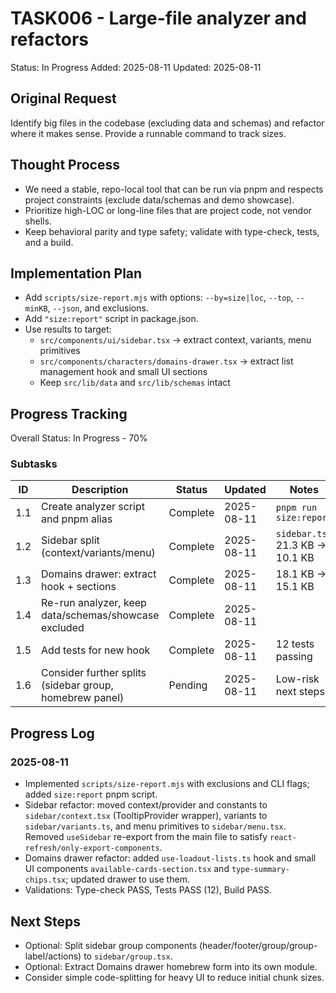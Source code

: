 # TASK006 - Large-file analyzer and refactors

Status: In Progress
Added: 2025-08-11
Updated: 2025-08-11

## Original Request

Identify big files in the codebase (excluding data and schemas) and refactor where it makes sense. Provide a runnable command to track sizes.

## Thought Process

- We need a stable, repo-local tool that can be run via pnpm and respects project constraints (exclude data/schemas and demo showcase).
- Prioritize high-LOC or long-line files that are project code, not vendor shells.
- Keep behavioral parity and type safety; validate with type-check, tests, and a build.

## Implementation Plan

- Add `scripts/size-report.mjs` with options: `--by=size|loc`, `--top`, `--minKB`, `--json`, and exclusions.
- Add `"size:report"` script in package.json.
- Use results to target:
  - `src/components/ui/sidebar.tsx` → extract context, variants, menu primitives
  - `src/components/characters/domains-drawer.tsx` → extract list management hook and small UI sections
  - Keep `src/lib/data` and `src/lib/schemas` intact

## Progress Tracking

Overall Status: In Progress - 70%

### Subtasks

| ID  | Description                                             | Status   | Updated    | Notes                           |
| --- | ------------------------------------------------------- | -------- | ---------- | ------------------------------- |
| 1.1 | Create analyzer script and pnpm alias                   | Complete | 2025-08-11 | `pnpm run size:report`          |
| 1.2 | Sidebar split (context/variants/menu)                   | Complete | 2025-08-11 | `sidebar.tsx` 21.3 KB → 10.1 KB |
| 1.3 | Domains drawer: extract hook + sections                 | Complete | 2025-08-11 | 18.1 KB → 15.1 KB               |
| 1.4 | Re-run analyzer, keep data/schemas/showcase excluded    | Complete | 2025-08-11 |                                 |
| 1.5 | Add tests for new hook                                  | Complete | 2025-08-11 | 12 tests passing                |
| 1.6 | Consider further splits (sidebar group, homebrew panel) | Pending  | 2025-08-11 | Low-risk next steps             |

## Progress Log

### 2025-08-11

- Implemented `scripts/size-report.mjs` with exclusions and CLI flags; added `size:report` pnpm script.
- Sidebar refactor: moved context/provider and constants to `sidebar/context.tsx` (TooltipProvider wrapper), variants to `sidebar/variants.ts`, and menu primitives to `sidebar/menu.tsx`. Removed `useSidebar` re-export from the main file to satisfy `react-refresh/only-export-components`.
- Domains drawer refactor: added `use-loadout-lists.ts` hook and small UI components `available-cards-section.tsx` and `type-summary-chips.tsx`; updated drawer to use them.
- Validations: Type-check PASS, Tests PASS (12), Build PASS.

## Next Steps

- Optional: Split sidebar group components (header/footer/group/group-label/actions) to `sidebar/group.tsx`.
- Optional: Extract Domains drawer homebrew form into its own module.
- Consider simple code-splitting for heavy UI to reduce initial chunk sizes.
